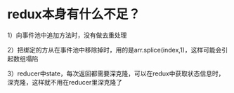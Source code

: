 # redux本身有什么不足？

1）向事件池中追加方法时，没有做去重处理

2）把绑定的方从在事件池中移除掉时，用的是arr.splice(index,1)，这样可能会引起数组塌陷

3）reducer中state，每次返回都需要深克隆，可以在redux中获取状态信息时，深克隆，这样就不用在reducer里深克隆了

